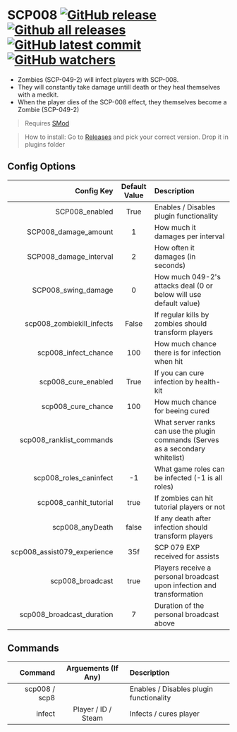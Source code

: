 # SCP008 [![GitHub release](https://badgen.net/github/release/Rnen/SCP008)](https://GitHub.com/Rnen/SCP008/releases/) [![Github all releases](https://img.shields.io/github/downloads/Rnen/SCP008/total.svg)](https://GitHub.com/Rnen/SCP008/releases/) [![GitHub latest commit](https://badgen.net/github/last-commit/Rnen/SCP008)](https://GitHub.com/Rnen/SCP008/commit/) [![GitHub watchers](https://img.shields.io/github/watchers/Rnen/SCP008.svg?style=social&label=Watch&maxAge=2592000)](https://GitHub.com/Rnen/SCP008/watchers/)




* Zombies (SCP-049-2) will infect players with SCP-008. 
* They will constantly take damage untill death or they heal themselves with a medkit. 
* When the player dies of the SCP-008 effect, they themselves become a Zombie (SCP-049-2) 

> Requires [SMod](https://github.com/Grover-c13/Smod2/)

> How to install: Go to [Releases](https://github.com/Rnen/SCP008/releases) and pick your correct version. Drop it in plugins folder

## Config Options
Config Key | Default Value | Description
--: | :--: | :--
SCP008_enabled | True | Enables / Disables plugin functionality
SCP008_damage_amount | 1 | How much it damages per interval
SCP008_damage_interval | 2 | How often it damages (in seconds)
SCP008_swing_damage | 0 | How much 049-2's attacks deal (0 or below will use default value)
scp008_zombiekill_infects | False | If regular kills by zombies should transform players
scp008_infect_chance | 100 | How much chance there is for infection when hit
scp008_cure_enabled | True | If you can cure infection by health-kit
scp008_cure_chance | 100 | How much chance for beeing cured
scp008_ranklist_commands | | What server ranks can use the plugin commands (Serves as a secondary whitelist)
scp008_roles_caninfect | -1 | What game roles can be infected (-1 is all roles)
scp008_canhit_tutorial | true | If zombies can hit tutorial players or not
scp008_anyDeath | false | If any death after infection should transform players
scp008_assist079_experience | 35f | SCP 079 EXP received for assists 
scp008_broadcast | true | Players receive a personal broadcast upon infection and transformation
scp008_broadcast_duration | 7 | Duration of the personal broadcast above

## Commands
Command | Arguements (If Any) | Description
--: | :--: | :--
scp008 / scp8 |  | Enables / Disables plugin functionality
infect | Player / ID / Steam | Infects / cures player
